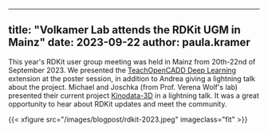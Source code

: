 
---
title: "Volkamer Lab attends the RDKit UGM in Mainz"
date: 2023-09-22
author: paula.kramer
---
This year's RDKit user group meeting was held in Mainz from 20th-22nd of September 2023. We presented the [TeachOpenCADD Deep Learning](https://projects.volkamerlab.org/teachopencadd/) extension at the poster session, in addition to Andrea giving a lightning talk about the project. Michael and Joschka (from Prof. Verena Wolf's lab) presented their current project [Kinodata-3D](https://volkamerlab.org/projects/kinodata-3d/) in a lightning talk. It was a great opportunity to hear about RDKit updates and meet the community. 
  
{{< xfigure src="/images/blogpost/rdkit-2023.jpeg" imageclass="fit" >}}
